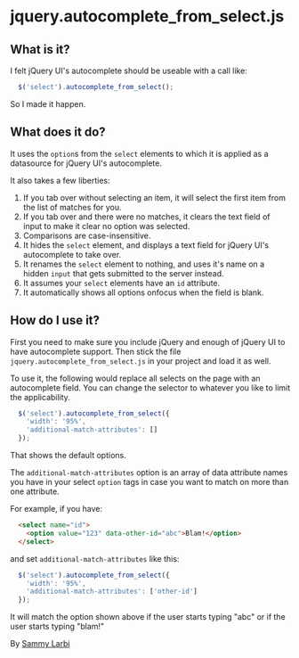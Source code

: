 jquery.autocomplete_from_select.js
==================================

What is it?
-----------
I felt jQuery UI's autocomplete should be useable with a call like:
````javascript
  $('select').autocomplete_from_select(); 
````
So I made it happen. 

What does it do?
----------------
It uses the `option`s from the `select` elements to which it is applied as a datasource for jQuery UI's autocomplete.

It also takes a few liberties:

1. If you tab over without selecting an item, it will select the first item from the list of matches for you.
2. If you tab over and there were no matches, it clears the text field of input to make it clear no option was selected.
3. Comparisons are case-insensitive.
4. It hides the `select` element, and displays a text field for jQuery UI's autocomplete to take over.
5. It renames the `select` element to nothing, and uses it's name on a hidden `input` that gets submitted to the server instead.
6. It assumes your `select` elements have an `id` attribute.
7. It automatically shows all options onfocus when the field is blank.

How do I use it?
----------------
First you need to make sure you include jQuery and enough of jQuery UI to have autocomplete support. Then stick the file `jquery.autocomplete_from_select.js` in your project and load it as well.

To use it, the following would replace all selects on the page with an autocomplete field. You can change the selector 
to whatever you like to limit the applicability. 

````javascript
  $('select').autocomplete_from_select({
    'width': '95%', 
    'additional-match-attributes': []
  });
````

That shows the default options.

The `additional-match-attributes` option is an array of data attribute names you have in your select `option` tags in case you want to match on more than one attribute.

For example, if you have:

````html
  <select name="id">
    <option value="123" data-other-id="abc">Blam!</option>
  </select>
````

and set `additional-match-attributes` like this:

````javascript
  $('select').autocomplete_from_select({
    'width': '95%', 
    'additional-match-attributes': ['other-id']
  });
````

It will match the option shown above if the user starts typing "abc" or if the user starts typing "blam!"

By [Sammy Larbi](http://www.codeodor.com)
